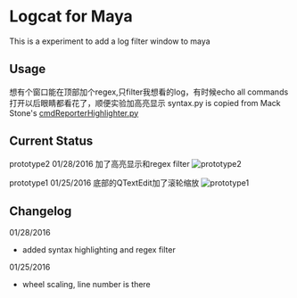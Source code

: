 Logcat for Maya
===================

This is a experiment to add a log filter window to maya

Usage
------------------


想有个窗口能在顶部加个regex,只filter我想看的log，有时候echo all commands打开以后眼睛都看花了，顺便实验加高亮显示
syntax.py is copied from Mack Stone's [cmdReporterHighlighter.py](https://github.com/mackst/myRandomStuff/blob/master/cmdReporterHighlighter.py)


Current Status
------------------
prototype2 01/28/2016 加了高亮显示和regex filter
![prototype2](http://i.imgur.com/fe27kl5.gif)


prototype1 01/25/2016 底部的QTextEdit加了滚轮缩放
![prototype1](http://i.imgur.com/OgD27N6.gif)


Changelog
------------------
01/28/2016
* added syntax highlighting and regex filter

01/25/2016
* wheel scaling, line number is there

